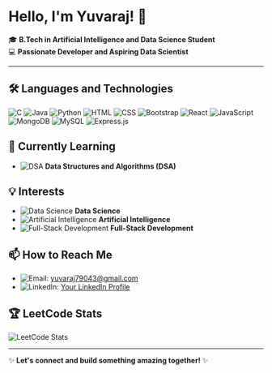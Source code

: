 # Hello, I'm Yuvaraj! 👋

🎓 **B.Tech in Artificial Intelligence and Data Science Student** <br>
💻 **Passionate Developer and Aspiring Data Scientist** <br>

---

## 🛠️ Languages and Technologies

 ![C](https://img.shields.io/badge/-C-00599C?logo=c&logoColor=white) 
 ![Java](https://img.shields.io/badge/-Java-007396?logo=java&logoColor=white) 
 ![Python](https://img.shields.io/badge/-Python-3776AB?logo=python&logoColor=white) 
 ![HTML](https://img.shields.io/badge/-HTML5-E34F26?logo=html5&logoColor=white) 
 ![CSS](https://img.shields.io/badge/-CSS3-1572B6?logo=css3&logoColor=white) 
 ![Bootstrap](https://img.shields.io/badge/-Bootstrap-7952B3?logo=bootstrap&logoColor=white) 
 ![React](https://img.shields.io/badge/-React-61DAFB?logo=react&logoColor=white) 
 ![JavaScript](https://img.shields.io/badge/-JavaScript-F7DF1E?logo=javascript&logoColor=white) 
 ![MongoDB](https://img.shields.io/badge/-MongoDB-47A248?logo=mongodb&logoColor=white) 
 ![MySQL](https://img.shields.io/badge/-MySQL-4479A1?logo=mysql&logoColor=white) 
![Express.js](https://img.shields.io/badge/-Express.js-000000?logo=express&logoColor=white)

## 🌱 Currently Learning

- ![DSA](https://img.shields.io/badge/-DSA-3776AB?logo=python&logoColor=white) **Data Structures and Algorithms (DSA)**

## 💡 Interests

- ![Data Science](https://img.shields.io/badge/-Data%20Science-FF6F00?logo=databricks&logoColor=white) **Data Science**
- ![Artificial Intelligence](https://img.shields.io/badge/-Artificial%20Intelligence-00BFFF?logo=google-cloud&logoColor=white) **Artificial Intelligence**
- ![Full-Stack Development](https://img.shields.io/badge/-Full--Stack%20Development-4CAF50?logo=node.js&logoColor=white) **Full-Stack Development**

## 📫 How to Reach Me

- ![Email](https://img.shields.io/badge/-Email-D14836?logo=gmail&logoColor=white): yuvaraj79043@gmail.com
- ![LinkedIn](https://img.shields.io/badge/-LinkedIn-0077B5?logo=linkedin&logoColor=white): [Your LinkedIn Profile](linkedin.com/in/yuvaraj-m-515572259)
## 🏆 LeetCode Stats

![LeetCode Stats](https://leetcode.card.workers.dev/yuvaraj79043?theme=wtf&font=patrick_hand&extension=null)

---

✨ **Let's connect and build something amazing together!** ✨
